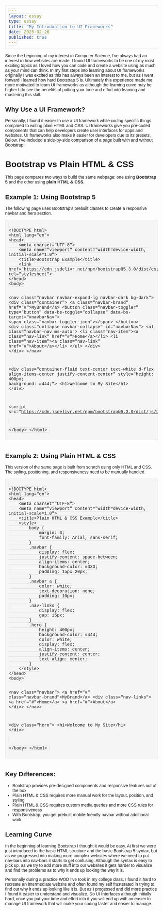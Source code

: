 ```yaml
---
layout: essay
type: essay
title: "My Introduction to UI Frameworks"
date: 2025-02-26
published: true
---
```


Since the beginning of my interest in Computer Science, I've always had an interest in how websites are made. I found UI frameworks to be one of my most exciting topics as I loved how you can code and create a website using as much as your mind can think. In my first steps into learning about UI frameworks originally I was excited as this has always been an interest to me, but as I went forward I learned how hard Bootstrap 5 is. Ultimately this experience made me more motivated to learn UI frameworks as although the learning curve may be higher I do see the benefits of putting your time and effort into learning and mastering this skill.  

## Why Use a UI Framework?

Personally, I found it easier to use a UI framework while coding specific things compared to writing plain HTML and CSS. UI frameworks give you pre-coded components that can help developers create user interfaces for apps and websites. UI frameworks also make it easier for developers due to its presets. Below, I’ve included a side-by-side comparison of a page built with and without Bootstrap:

<!DOCTYPE html>
<html lang="en">
<head>
    <meta charset="UTF-8">
    <meta name="viewport" content="width=device-width, initial-scale=1.0">
    <title>Bootstrap vs Plain HTML & CSS Example</title>
    <style>
        body {
            font-family: Arial, sans-serif;
            margin: 20px;
        }
        code {
            background-color: #f5f5f5;
            padding: 2px 4px;
            border: 1px solid #ddd;
            border-radius: 4px;
            font-family: "Courier New", monospace;
            font-size: 14px;
        }
        pre {
            background-color: #f5f5f5;
            padding: 10px;
            border: 1px solid #ddd;
            border-radius: 4px;
            font-family: "Courier New", monospace;
            font-size: 14px;
            overflow-x: auto;
        }
        .example {
            margin-bottom: 40px;
        }
    </style>
</head>
<body>

<h1>Bootstrap vs Plain HTML & CSS</h1>
<p>This page compares two ways to build the same webpage: one using <strong>Bootstrap 5</strong> and the other using <strong>plain HTML & CSS</strong>.</p>

<!-- Bootstrap Example -->
<div class="example">
    <h2>Example 1: Using Bootstrap 5</h2>
    <p>The following page uses Bootstrap’s prebuilt classes to create a responsive navbar and hero section.</p>
    <pre><code>
&lt;!DOCTYPE html&gt;
&lt;html lang="en"&gt;
&lt;head&gt;
    &lt;meta charset="UTF-8"&gt;
    &lt;meta name="viewport" content="width=device-width, initial-scale=1.0"&gt;
    &lt;title&gt;Bootstrap Example&lt;/title&gt;
    &lt;link href="https://cdn.jsdelivr.net/npm/bootstrap@5.3.0/dist/css/bootstrap.min.css" rel="stylesheet"&gt;
&lt;/head&gt;
&lt;body&gt;

&lt;nav class="navbar navbar-expand-lg navbar-dark bg-dark"&gt;
    &lt;div class="container"&gt;
        &lt;a class="navbar-brand" href="#"&gt;MyBrand&lt;/a&gt;
        &lt;button class="navbar-toggler" type="button" data-bs-toggle="collapse" data-bs-target="#navbarNav"&gt;
            &lt;span class="navbar-toggler-icon"&gt;&lt;/span&gt;
        &lt;/button&gt;
        &lt;div class="collapse navbar-collapse" id="navbarNav"&gt;
            &lt;ul class="navbar-nav ms-auto"&gt;
                &lt;li class="nav-item"&gt;&lt;a class="nav-link" href="#"&gt;Home&lt;/a&gt;&lt;/li&gt;
                &lt;li class="nav-item"&gt;&lt;a class="nav-link" href="#"&gt;About&lt;/a&gt;&lt;/li&gt;
            &lt;/ul&gt;
        &lt;/div&gt;
    &lt;/div&gt;
&lt;/nav&gt;

&lt;div class="container-fluid text-center text-white d-flex align-items-center justify-content-center" style="height: 400px; background: #444;"&gt;
    &lt;h1&gt;Welcome to My Site&lt;/h1&gt;
&lt;/div&gt;

&lt;script src="https://cdn.jsdelivr.net/npm/bootstrap@5.3.0/dist/js/bootstrap.bundle.min.js"&gt;&lt;/script&gt;

&lt;/body&gt;
&lt;/html&gt;
    </code></pre>
</div>

<!-- Plain HTML & CSS Example -->
<div class="example">
    <h2>Example 2: Using Plain HTML & CSS</h2>
    <p>This version of the same page is built from scratch using only HTML and CSS. The styling, positioning, and responsiveness need to be manually handled.</p>
    <pre><code>
&lt;!DOCTYPE html&gt;
&lt;html lang="en"&gt;
&lt;head&gt;
    &lt;meta charset="UTF-8"&gt;
    &lt;meta name="viewport" content="width=device-width, initial-scale=1.0"&gt;
    &lt;title&gt;Plain HTML & CSS Example&lt;/title&gt;
    &lt;style&gt;
        body {
            margin: 0;
            font-family: Arial, sans-serif;
        }
        .navbar {
            display: flex;
            justify-content: space-between;
            align-items: center;
            background-color: #333;
            padding: 15px 20px;
        }
        .navbar a {
            color: white;
            text-decoration: none;
            padding: 10px;
        }
        .nav-links {
            display: flex;
            gap: 15px;
        }
        .hero {
            height: 400px;
            background-color: #444;
            color: white;
            display: flex;
            align-items: center;
            justify-content: center;
            text-align: center;
        }
    &lt;/style&gt;
&lt;/head&gt;
&lt;body&gt;

&lt;nav class="navbar"&gt;
    &lt;a href="#" class="navbar-brand"&gt;MyBrand&lt;/a&gt;
    &lt;div class="nav-links"&gt;
        &lt;a href="#"&gt;Home&lt;/a&gt;
        &lt;a href="#"&gt;About&lt;/a&gt;
    &lt;/div&gt;
&lt;/nav&gt;

&lt;div class="hero"&gt;
    &lt;h1&gt;Welcome to My Site&lt;/h1&gt;
&lt;/div&gt;

&lt;/body&gt;
&lt;/html&gt;
    </code></pre>
</div>
</body>
</html>

## Key Differences:

<ul>
    <li> Bootstrap provides pre-designed components and responsive features out of the box </li>
    <li> Plain HTML & CSS requires more manual work for the layout, position, and styling </li>
    <li> Plain HTML & CSS requires custom media queries and more CSS rules for responsiveness </li>
    <li> With Bootstrap, you get prebuilt mobile-friendly navbar without additional work</li>
</ul>

## Learning Curve

In the beginning of learning Bootstrap I thought it would be easy. At first we were just intruduced to the basic HTML structure and the basic Bootstrap 5 syntax, but as we progressed into making more complex websites where we need to put nav-bars into nav-bars it starts to get confusing. Although the syntax is easy to pick up, as we try to add more stuff into our websites it gets harder to visualize and find the problems as to why it ends up looking the way it is. 

Personally during a practice WOD I've took in my college class, I found it hard to recreate an intermediate website and often found my self frusterated in trying to find out why it ends up looking like it is. But as I progessed and did more practice I found it easier to understand and visualize. So UI Interfaces although initially hard, once you put your time and effort into it you will end up with an easier to manage UI framework that will make your coding faster and easier to manage.



